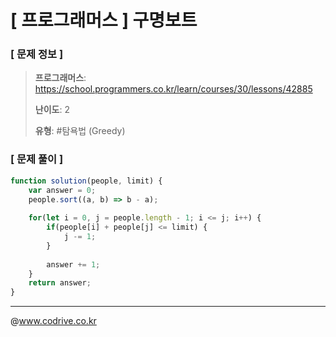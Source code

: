 # [ 프로그래머스 ] 구명보트

### [ 문제 정보 ]
> **프로그래머스**: https://school.programmers.co.kr/learn/courses/30/lessons/42885
> 
> **난이도**: 2
>
> **유형**: #탐욕법 (Greedy)


### [ 문제 풀이 ]
```JavaScript
function solution(people, limit) {
    var answer = 0;
    people.sort((a, b) => b - a);
    
    for(let i = 0, j = people.length - 1; i <= j; i++) {
        if(people[i] + people[j] <= limit) {
            j -= 1;
        }
        
        answer += 1;
    }
    return answer;
}
```


---
@www.codrive.co.kr